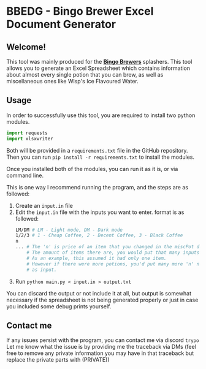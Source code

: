 # BBEDG - Bingo Brewer Excel Document Generator

## Welcome!
This tool was mainly produced for the [**Bingo Brewers**](https://discord.gg/BingoBrewers) splashers. This tool allows you to generate an Excel Spreadsheet which contains information about almost every single potion that you can brew, as well as miscellaneous ones like Wisp's Ice Flavoured Water.

## Usage
In order to successfully use this tool, you are required to install two python modules.
```py
import requests
import xlsxwriter
```
Both will be provided in a `requirements.txt` file in the GitHub repository.
Then you can run `pip install -r requirements.txt` to install the modules.

Once you installed both of the modules, you can run it as it is, or via command line.

This is one way I recommend running the program, and the steps are as followed:

1. Create an `input.in` file
2. Edit the `input.in` file with the inputs you want to enter. 
	format is as followed:
	```bash
	LM/DM # LM - Light mode, DM - Dark mode
	1/2/3 # 1 - Cheap Coffee, 2 - Decent Coffee, 3 - Black Coffee
	n
	... # The 'n' is price of an item that you changed in the miscPot dictionary,
		# The amount of items there are, you would put that many inputs.
		# As an example, this assumed it had only one item.
		# However if there were more potions, you'd put many more 'n' numbers
		# as input.
3. Run `python main.py < input.in > output.txt`

You can discard the output or not include it at all, but output is somewhat necessary if the spreadsheet is not being generated properly or just in case you included some debug prints yourself.

## Contact me
If any issues persist with the program, you can contact me via discord `trypo`
Let me know what the issue is by providing me the traceback via DMs (feel free to remove any private information you may have in that traceback but replace the private parts with (PRIVATE))
